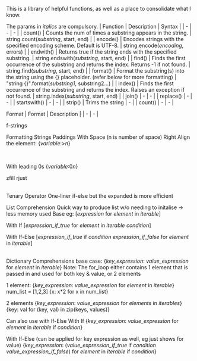 This is a library of helpful functions, as well as a place to consolidate what I know.

The params in _italics_ are compulsory. 
| Function | Description | Syntax |
| - | - | - |
| count() | Counts the num of times a substring appears in the string. | string.count(_substring_, start, end) |
| encode() | Encodes strings with the specified encoding scheme. Default is UTF-8. | string.encode(_encoding_, errors) |
| endwith() | Returns true if the string ends with the specified substring. | string.endswith(_substring_, start, end) |
| find() | Finds the first occurrence of the substring and returns the index. Returns -1 if not found. | string.find(_substring_, start, end) |
| format() | Format the substring(s) into the string using the {} placeholder. (refer below for more formatting) | "string {}".format(_substring1_, substring2...) |
| index() | Finds the first occurrence of the substring and returns the index. Raises an exception if not found. | string.index(_substring_, start, end) |
| join() | - | - |
| replace() | - | - |
| startswith() | - | - |
| strip() | Trims the string | - |
| count() | - | - |

Format
| Format | Description | 
| - | - | 


f-strings

Formatting Strings
Paddings
With Space (n is number of space)
Right Align the element:
{<i>variable</i>:><i>n</i>}

<br>

With leading 0s
{<i>variable</i>:0<i>n</i>}
<br>


zfill
rjust
<br><br>


Tenary Operator
One-liner if-else but the expanded is more efficient
<br>


List Comprehension
Quick way to produce list w/o needing to initalise -> less memory used
Base eg:
\[<i>expression</i> for <i>element</i> in <i>iterable</i>]
<br>

With If
\[<i>expression_if_true</i> for <i>element</i> in <i>iterable</i> <i>condition</i>]
<br>

With If-Else
\[<i>expression_if_true</i> if <i>condition</i> <i>expression_if_false</i> for <i>element</i> in <i>iterable</i>]
<br>
<br>


Dictionary Comprehensions
base case: {<i>key_expression</i>: <i>value_expression</i> for <i>element</i> in <i>iterable</i>}
Note: The for_loop either contains 1 element that is passed in and used for both key & value, or 2 elements
<br>

1 element:
{<i>key_expression</i>: <i>value_expression</i> for <i>element</i> in <i>iterable</i>}
num_list = [1,2,3]
{x: x*2 for x in num_list}
<br>

2 elements
{<i>key_expression</i>: <i>value_expression</i> for <i>elements</i> in <i>iterables</i>}
{key: val for (key, val) in zip(keys, values)}
<br>

Can also use with If-Else
With If
{<i>key_expression</i>: <i>value_expression</i> for <i>element</i> in <i>iterable</i> if <i>condition</i>}
<br>

With If-Else (can be applied for key expression as well, eg just shows for value)
{<i>key_expression</i>: (<i>value_expression_if_true</i> if <i>condition</i> <i>value_expression_if_false</i>)  for <i>element</i> in <i>iterable</i> if <i>condition</i>}

<br>
<br>


